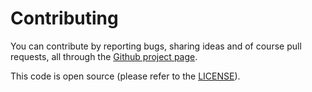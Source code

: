 # Contributing

You can contribute by reporting bugs, sharing ideas and of course pull requests,
all through the [Github project page](https://github.com/axllent/silverstripe-scss).

This code is open source (please refer to the [LICENSE](LICENSE)).
